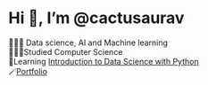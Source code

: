 # Hi 👋, I’m @cactusaurav

🧑🏿‍💻 Data science, AI and Machine learning </br>
👨🏼‍🎓Studied Computer Science </br>
💭Learning [Introduction to Data Science with Python]([https://www.coursera.org/learn/foundations-data]) </br>
🪄[Portfolio](https://saurav10.com.np/)
